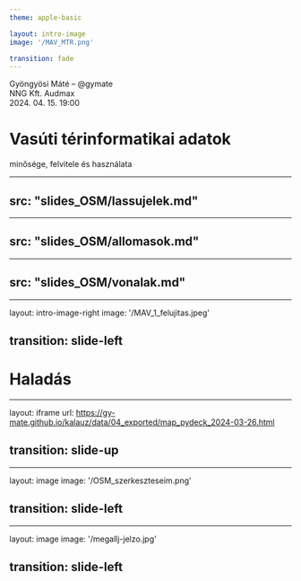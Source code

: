 ```yaml
---
theme: apple-basic

layout: intro-image
image: '/MAV_MTR.png'

transition: fade
---
```


<div class="absolute top-10">
	<span class="font-700">
		Gyöngyösi Máté – @gymate<br>
	</span>
    <span class="font-200">
        NNG Kft. Audmax<br>
        2024. 04. 15. 19:00
    </span>
</div>

<div class="absolute bottom-10">
	<h1>Vasúti térinformatikai adatok</h1>
    <p>minősége, felvitele és használata</p>
</div>


---
src: "slides_OSM/lassujelek.md"
---

---
src: "slides_OSM/allomasok.md"
---

---
src: "slides_OSM/vonalak.md"
---


---
layout: intro-image-right
image: '/MAV_1_felujitas.jpeg'

transition: slide-left
---

# Haladás


---
layout: iframe
url: https://gy-mate.github.io/kalauz/data/04_exported/map_pydeck_2024-03-26.html

transition: slide-up
---


---
layout: image
image: '/OSM_szerkeszteseim.png'

transition: slide-left
---


---
layout: image
image: '/megallj-jelzo.jpg'

transition: slide-left
---
